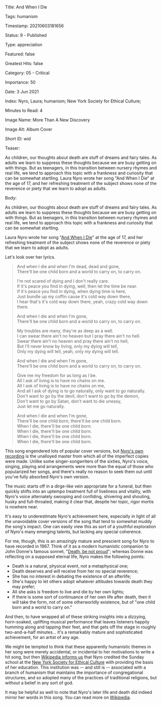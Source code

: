 Title:  And When I Die

Tags:   humanism

Timestamp: 20210603181656

Status: 9 - Published

Type:   appreciation

Featured: false

Greatest Hits: false

Category: 05 - Critical 

Importance: 50

Date:   3 Jun 2021

Index:  Nyro, Laura; humanism; New York Society for Ethical Culture; 

Minutes to Read: 4

Image Name: More Than A New Discovery

Image Alt: Album Cover

Short ID: wid

Teaser:

As children, our thoughts about death are stuff of dreams and fairy tales. As adults we learn to suppress these thoughts because we are busy getting on with things. But as teenagers, in this transition between nursery rhymes and real life, we tend to approach this topic with a frankness and curiosity that can be somewhat startling. Laura Nyro wrote her song "And When I Die" at the age of 17, and her refreshing treatment of the subject shows none of the reverence or piety that we learn to adopt as adults.


Body:

As children, our thoughts about death are stuff of dreams and fairy tales. As adults we learn to suppress these thoughts because we are busy getting on with things. But as teenagers, in this transition between nursery rhymes and real life, we tend to approach this topic with a frankness and curiosity that can be somewhat startling. 

Laura Nyro wrote her song "[And When I Die][apple]" at the age of 17, and her refreshing treatment of the subject shows none of the reverence or piety that we learn to adopt as adults.

Let's look over her lyrics. 

> And when I die and when I'm dead, dead and gone,   
> There'll be one child born and a world to carry on, to carry on.  
>  
> I'm not scared of dying and I don't really care.   
> If it's peace you find in dying, well, then let the time be near.   
> If it's peace you find in dying, when dying time is here,   
> Just bundle up my coffin cause it's cold way down there,   
> I hear that's it's cold way down there, yeah, crazy cold way down there.   
> 
> And when I die and when I'm gone,   
> There'll be one child born and a world to carry on, to carry on.   
> 
> My troubles are many, they're as deep as a well.  
> I can swear there ain't no heaven but I pray there ain't no hell.   
> Swear there ain't no heaven and pray there ain't no hell,   
> But I'll never know by living, only my dying will tell,   
> Only my dying will tell, yeah, only my dying will tell.   
> 
> And when I die and when I'm gone,   
> There'll be one child born and a world to carry on, to carry on.   
> 
> Give me my freedom for as long as I be.  
> All I ask of living is to have no chains on me.   
> All I ask of living is to have no chains on me,   
> And all I ask of dying is to go naturally, only want to go naturally.  
> Don't want to go by the devil, don't want to go by the demon,     
> Don't want to go by Satan, don't want to die uneasy,  
> Just let me go naturally.     
> 
> And when I die and when I'm gone,   
> There'll be one child born, there'll be one child born.   
> When I die, there'll be one child born.  
> When I die, there'll be one child born.  
> When I die, there'll be one child born.  
> When I die, there'll be one child born.  

This song engendered lots of popular cover versions, but [Nyro's own recording][apple] is the unalloyed master from which all of the imperfect copies were made. Unlike some singer-songwriters of the sixties, Nyro's voice, singing, playing and arrangements were more than the equal of those who popularized her songs, and there's really no reason to seek them out until you've fully absorbed Nyro's own version. 

The music starts off in a dirge-like vein appropriate for a funeral, but then quickly shifts into an uptempo treatment full of liveliness and vitality, with Nyro's voice alternately swooping and confiding, shivering and shouting, husky and full-throated, making it clear that, despite her topic, rigor mortis is nowhere near. 

It's easy to underestimate Nyro's achievement here, especially in light of all the unavoidable cover versions of the song that tend to somewhat muddy the song's impact. One can easily view this as sort of a youthful exploration of Nyro's many emerging talents, but lacking any special coherence. 

For me, though, this is an amazingly mature and prescient song for Nyro to have recorded in 1967. Think of it as a modern humanistic companion to John Donne's famous sonnet, "[Death, be not proud](https://www.poets.org/poetsorg/poem/death-be-not-proud-holy-sonnet-10)"; whereas Donne was reflecting on a supposed eternal life, Nyro makes the following points:

* Death is a natural, physical event, not a metaphysical one;
* Death deserves and will receive from her no special reverence;
* She has no interest in debating the existence of an afterlife;
* She's happy to let others adopt whatever attitudes towards death they may prefer;
* All she asks is freedom to live and die by her own lights;
* If there is some sort of continuance of her own life after death, then it will take the form, not of some otherworldly existence, but of "one child born and a world to carry on."

And then, to have wrapped all of these striking insights into a dizzying, horn-soaked, uplifting musical performance that leaves listeners happily humming along and tapping their feet, and that gets off the stage in roughly two-and-a-half minutes... it's a remarkably mature and sophisticated achievement, for an artist of any age. 

We might be tempted to think that these apparently humanistic themes in her song were merely accidental, or incidental to her motivations to write a hit song, but then [Wikipedia informs us][pedia] that Nyro credited the Sunday school at the [New York Society for Ethical Culture][enyc] with providing the basis of her education. This institution was -- and still is -- associated with a branch of humanism that maintains the importance of congregational structures, and so adopted many of the practices of traditional religions, but without a belief in any sort of god.   

It may be helpful as well to note that Nyro's later life and death did indeed mirror her words in this song. You can read more on [Wikipedia](https://en.wikipedia.org/wiki/Laura_Nyro).

[apple]: https://music.apple.com/us/album/and-when-i-die/463898594?i=463898627

[enyc]: https://ethical.nyc

[pedia]: https://en.wikipedia.org/wiki/Laura_Nyro
